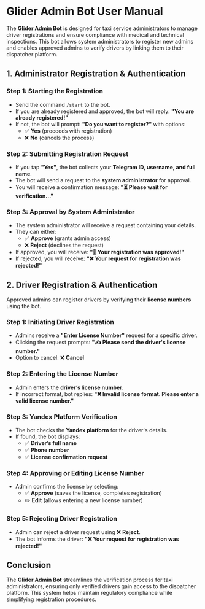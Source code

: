 # Glider Admin Bot User Manual

The **Glider Admin Bot** is designed for taxi service administrators to manage driver registrations and ensure compliance with medical and technical inspections. This bot allows system administrators to register new admins and enables approved admins to verify drivers by linking them to their dispatcher platform.

## **1. Administrator Registration & Authentication**

### **Step 1: Starting the Registration**
- Send the command `/start` to the bot.
- If you are already registered and approved, the bot will reply: **"You are already registered!"**
- If not, the bot will prompt: **"Do you want to register?"** with options:
  - ✅ **Yes** (proceeds with registration)
  - ❌ **No** (cancels the process)

### **Step 2: Submitting Registration Request**
- If you tap **"Yes"**, the bot collects your **Telegram ID, username, and full name**.
- The bot will send a request to the **system administrator** for approval.
- You will receive a confirmation message: **"⏳ Please wait for verification..."**

### **Step 3: Approval by System Administrator**
- The system administrator will receive a request containing your details.
- They can either:
  - ✅ **Approve** (grants admin access)
  - ❌ **Reject** (declines the request)
- If approved, you will receive: **"🤝 Your registration was approved!"**
- If rejected, you will receive: **"❌ Your request for registration was rejected!"**

## **2. Driver Registration & Authentication**
Approved admins can register drivers by verifying their **license numbers** using the bot.

### **Step 1: Initiating Driver Registration**
- Admins receive a **"Enter License Number"** request for a specific driver.
- Clicking the request prompts: **"✍️ Please send the driver's license number."**
- Option to cancel: ❌ **Cancel**

### **Step 2: Entering the License Number**
- Admin enters the **driver’s license number**.
- If incorrect format, bot replies: **"❌ Invalid license format. Please enter a valid license number."**

### **Step 3: Yandex Platform Verification**
- The bot checks the **Yandex platform** for the driver's details.
- If found, the bot displays:
  - ✅ **Driver’s full name**
  - ✅ **Phone number**
  - ✅ **License confirmation request**

### **Step 4: Approving or Editing License Number**
- Admin confirms the license by selecting:
  - ✅ **Approve** (saves the license, completes registration)
  - ✏️ **Edit** (allows entering a new license number)

### **Step 5: Rejecting Driver Registration**
- Admin can reject a driver request using ❌ **Reject**.
- The bot informs the driver: **"❌ Your request for registration was rejected!"**

## **Conclusion**
The **Glider Admin Bot** streamlines the verification process for taxi administrators, ensuring only verified drivers gain access to the dispatcher platform. This system helps maintain regulatory compliance while simplifying registration procedures.

